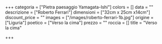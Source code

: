 +++
categoria = ["Pietra paesaggio  Yamagata-Ishi"]
colors = []
data = ""
descrizione = ["Roberto Ferrari"]
dimensioni = ["32cm x 25cm x14cm"]
discount_price = ""
images = ["/images/roberto-ferrari-1b.jpg"]
origine = ["Liguria"]
poetico = ["Verso la cima"]
prezzo = ""
roccia = []
title = "Verso la cima"

+++

